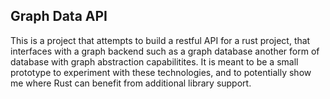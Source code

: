 ## Graph Data API

This is a project that attempts to build a restful API for a rust project,
that interfaces with a graph backend such as a graph database another form
of database with graph abstraction capabilitites. It is meant to be a small
prototype to experiment with these technologies, and to potentially show me
where Rust can benefit from additional library support.
